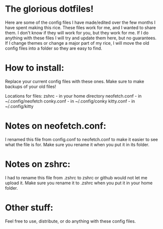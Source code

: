 # The glorious dotfiles!
Here are some of the config files I have made/edited over the few months I have spent making this rice.
These files work for me, and I wanted to share them. I don't know if they will work for you, but they work for me. If I do anything with these files I will try and update them here, but no guarantees. If I change themes or change a major part of my rice, I will move the old config files into a folder so they are easy to find.

# How to install:
Replace your current config files with these ones. Make sure to make backups of your old files!

Locations for files:
zshrc - in your home directory
neofetch.conf - in ~/.config/neofetch
conky.conf - in ~/.config/conky
kitty.conf - in ~/.config/kitty

# Notes on neofetch.conf:
I renamed this file from config.conf to neofetch.conf to make it easier to see what the file is for. Make sure you rename it when you put it in its folder.

# Notes on zshrc:
I had to rename this file from .zshrc to zshrc or github would not let me upload it. Make sure you rename it to .zshrc when you put it in your home folder.

# Other stuff:
Feel free to use, distribute, or do anything with these config files.
